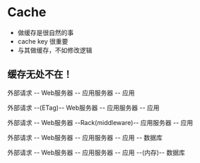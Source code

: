 # Cache

- 做缓存是很自然的事
- cache key 很重要
- 与其做缓存，不如修改逻辑

## 缓存无处不在！

外部请求 -- Web服务器 -- 应用服务器 -- 应用

外部请求 --(ETag)-- Web服务器 -- 应用服务器 -- 应用

外部请求 -- Web服务器 --Rack(middleware)-- 应用服务器 -- 应用

外部请求 -- Web服务器 -- 应用服务器 -- 应用 -- 数据库

外部请求 -- Web服务器 -- 应用服务器 -- 应用 --(内存)-- 数据库
